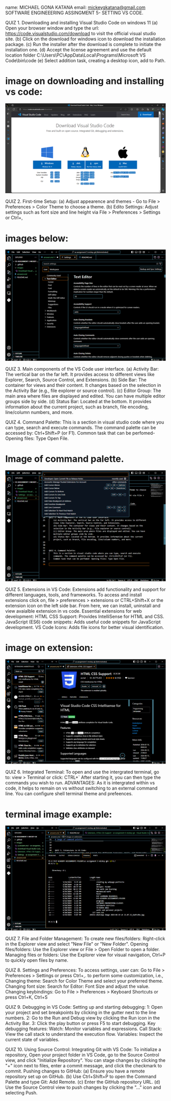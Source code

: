 name: MICHAEL GONA KATANA   email: mickeygkatana@gmail.com
SOFTWARE ENGINEEERING ASSINGMENT 5- SETTING VS CODE.

QUIZ 1. Downloading and installing Visual Studio Code on windows 11
    (a) Open your browser window and type the url: https://code.visualstudio.com/download to visit the official visual studio site.
    (b) Click on the download for windows icon to download the installation package.
    (c) Run the installer after the download is complete to initiate the installation one.
    (d) Accept the license agreement and use the default location folder
            C:\Users\PC\AppData\Local\Programs\Microsoft VS Code\bin\code
    (e) Select addition task,  creating a desktop icon, add to Path.
# image on downloading and installing vs code:
![downloading vs code](<images/vs_code_download.png>)



QUIZ 2. First-time Setup:
    (a) Adjust appearence and themes - Go to File > Preferences > Color Theme to choose a theme.
    (b) Edito Settings: Adjust settings such as font size and line height via File > Preferences > Settings or Ctrl+,
# images below:
![settings](<images/settings.png>)



QUIZ 3. Main components of the VS Code user interface.
    (a) Activity Bar: The vertical bar on the far left. It provides access to different views like Explorer, Search, Source Control, and Extensions.
    (b) Side Bar: The container for views and their content. It changes based on the selection in the Activity Bar (e.g., file explorer or source control).
    (c) Editor Group: The main area where files are displayed and edited. You can have multiple editor groups side by side.
    (d) Status Bar: Located at the bottom. It provides information about the current project, such as branch, file encoding, line/column numbers, and more.



QUIZ 4. Command Palette:
    This is a section in visual studio code where you can type, search and execute commands. The command palette can be accessed by: Ctrl+Shift+P (or F1).
    Common task that can be perfomed- Opening files: Type Open File.
# Image of command palette.
![command pallete image](<images/palette.png>)



QUIZ 5. Extensions in VS Code:
Extensions add functionality and support for different languages, tools, and frameworks.
To access and install extensions click on, file > preferences > extensions or CTRL+Shift+X or the extension icon on the left side bar.
From here, we can install, uninstall and view avaialble extension in vs code.
    Essential extensions for web development:
    HTML CSS Support: Provides IntelliSense for HTML and CSS.
    JavaScript (ES6) code snippets: Adds useful code snippets for JavaScript development.
    VS Code Icons: Adds file icons for better visual identification.
# image on extension:
![extension page](<images/extensions.png>)



QUIZ 6. Integrated Terminal:
To open and use the intergrated terminal, go to: view > Terminal or click: CTRL+`
After starting it, you can then type the commands you wish to run.
 ADVANTAGES:
As it is intergrated within vs code, it helps to remain on vs without switching to an external command line.
You can configure shell terminal theme and prefeences.
# terminal image example:
![terminal](<images/terminal.png>)



QUIZ 7. File and Folder Management:
To create new files/folders: Right-click in the Explorer view and select "New File" or "New Folder".
Opening files/folders: Use the Explorer view or File > Open Folder to open a folder.
Managing files or folders: Use the Explorer view for visual navigation, Ctrl+P to quickly open files by name.



QUIZ 8. Settings and Preferences:
To access settings, user can: Go to File > Preferences > Settings or press Ctrl+,.
    to perform some customization, i.e.,
Changing theme: Search for Color Theme and select your preferred theme.
Changing font size: Search for Editor: Font Size and adjust the value.
Changing keybindings: Go to File > Preferences > Keyboard Shortcuts or press Ctrl+K, Ctrl+S



QUIZ 9. Debugging in VS Code:
Setting up and starting debugging:
    1: Open your project and set breakpoints by clicking in the gutter next to the line numbers.
    2: Go to the Run and Debug view by clicking the Run icon in the Activity Bar.
    3: Click the play button or press F5 to start debugging.
        Key debugging features:
    Watch: Monitor variables and expressions.
    Call Stack: View the call stack to understand the execution flow.
    Variables: Inspect the current state of variables.


QUIZ 10. Using Source Control:
    Integrating Git with VS Code:
To initialize a repository, Open your project folder in VS Code, go to the Source Control view, and click "Initialize Repository".
You can stage changes by clicking the "+" icon next to files, enter a commit message, and click the checkmark to commit.
    Pushing changes to GitHub:
    (a) Ensure you have a remote repository set up on GitHub.
    (b) Use Ctrl+Shift+P to open the Command Palette and type Git: Add Remote.
    (c) Enter the GitHub repository URL.
    (d) Use the Source Control view to push changes by clicking the "…" icon and selecting Push.